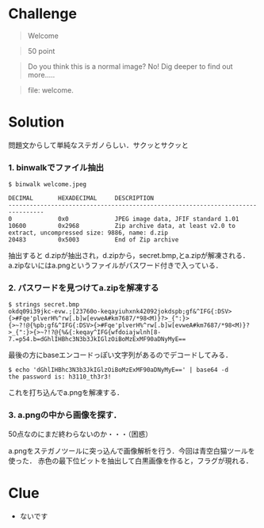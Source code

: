 # Challenge

> Welcome

> 50 point

> Do you think this is a normal image? No! Dig deeper to find out more.....

> file: welcome.

# Solution
問題文からして単純なステガノらしい．サクッとサクッと

### 1. binwalkでファイル抽出
```
$ binwalk welcome.jpeg

DECIMAL       HEXADECIMAL     DESCRIPTION
--------------------------------------------------------------------------------
0             0x0             JPEG image data, JFIF standard 1.01
10600         0x2968          Zip archive data, at least v2.0 to extract, uncompressed size: 9886, name: d.zip
20483         0x5003          End of Zip archive
```

抽出すると d.zipが抽出され，d.zipから，secret.bmp,とa.zipが解凍される．
a.zipないにはa.pngというファイルがパスワード付きで入っている．


### 2. パスワードを見つけてa.zipを解凍する
```
$ strings secret.bmp
okdq09i39jkc-evw.;[23760o-keqayiuhxnk42092jokdspb;gf&^IFG{:DSV>{>#Fqe'plverH%^rw[.b]w[evweA#km7687/*98<M)}?>_{":}>{>~?!@{%pb;gf&^IFG{:DSV>{>#Fqe'plverH%^rw[.b]w[evweA#km7687/*98<M)}?>_{":}>{>~?!?@{%&{:keqay^IFG{wfdoiajwlnh[8-7.=p54.b=dGhlIHBhc3N3b3JkIGlzOiBoMzExMF90aDNyMyE==
```
最後の方にbaseエンコードっぽい文字列があるのでデコードしてみる．
```
$ echo 'dGhlIHBhc3N3b3JkIGlzOiBoMzExMF90aDNyMyE==' | base64 -d
the password is: h3110_th3r3!
```
これを打ち込んでa.pngを解凍する．

### 3. a.pngの中から画像を探す．
50点なのにまだ終わらないのか・・・（困惑）

a.pngをステガノツールに突っ込んで画像解析を行う．今回は青空白猫ツールを使った．
赤色の最下位ビットを抽出して白黒画像を作ると，フラグが現れる．


# Clue
- ないです